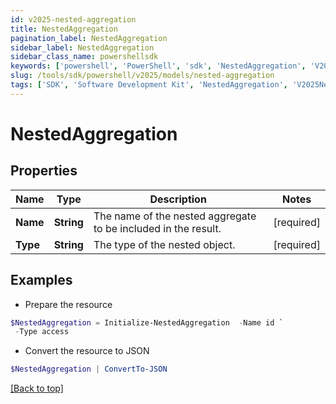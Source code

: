 ```yaml
---
id: v2025-nested-aggregation
title: NestedAggregation
pagination_label: NestedAggregation
sidebar_label: NestedAggregation
sidebar_class_name: powershellsdk
keywords: ['powershell', 'PowerShell', 'sdk', 'NestedAggregation', 'V2025NestedAggregation'] 
slug: /tools/sdk/powershell/v2025/models/nested-aggregation
tags: ['SDK', 'Software Development Kit', 'NestedAggregation', 'V2025NestedAggregation']
---
```



# NestedAggregation

## Properties

Name | Type | Description | Notes
------------ | ------------- | ------------- | -------------
**Name** | **String** | The name of the nested aggregate to be included in the result. | [required]
**Type** | **String** | The type of the nested object. | [required]

## Examples

- Prepare the resource
```powershell
$NestedAggregation = Initialize-NestedAggregation  -Name id `
 -Type access
```

- Convert the resource to JSON
```powershell
$NestedAggregation | ConvertTo-JSON
```


[[Back to top]](#) 

